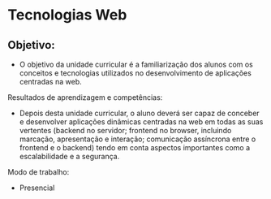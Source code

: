 # Tecnologias Web


## Objetivo:

 - O objetivo da unidade curricular é a familiarização dos alunos com os conceitos e tecnologias utilizados no desenvolvimento de aplicações centradas na web.

Resultados de aprendizagem e competências:

 - Depois desta unidade curricular, o aluno deverá ser capaz de conceber e desenvolver aplicações dinâmicas centradas na web em todas as suas vertentes (backend no servidor; frontend no browser, incluindo marcação, apresentação e interação; comunicação assíncrona entre o frontend e o backend) tendo em conta aspectos importantes como a escalabilidade e a segurança.

Modo de trabalho:

 - Presencial
